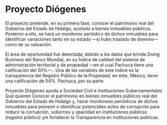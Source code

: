 # Proyecto Diógenes

El proyecto pretende, en su primera fase, conocer el patrimonio real del Gobierno del Estado de Hidalgo, acotado a bienes inmuebles públicos. Posterior a ello, se hará un monitoreo periódico de dichos inmuebles para identificar variaciones tanto en su estado —si hubo traslado de dominio— como de su valuación.

El área de oportunidad fue detectada, debido a los datos que brinda Doing Business del Banco Mundial, en su Índice de calidad del sistema de administración territorial y de propiedad —en el cual Pachuca tiene una calificación del 50%—.. Una de las variables de este índice es la transparencia del Registro Público de la Propiedad; en éste, México, tiene una calificación de 54%. Pachuca, por su parte.

Proyecto Diógenes ayuda a Sociedad Civil e Instituciones Gubernamentales Que quieren Conocer el patrimonio en bienes inmuebles públicos real del Gobierno del Estado de Hidalgo y, hacer monitoreos periódicos de dichos inmuebles para prevenir e identificar potenciales actos de corrupción para reducir la corrupción, sobornos y opacidad en instituciones públicas (registro público) y/e fortalecer la Transparencia en instituciones públicas.
